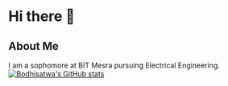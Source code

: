 # Hi there 👋

## About Me
I am a sophomore at BIT Mesra pursuing Electrical Engineering. 
<br />
[![Bodhisatwa's GitHub stats](https://github-readme-stats.vercel.app/api?username=rbodhi996&hide=prs,issues,contribs&count_private=true&show_icons=true)](https://github.com/anuraghazra/github-readme-stats)
<!--
**bodhi996/bodhi996** is a ✨ _special_ ✨ repository because its `README.md` (this file) appears on your GitHub profile.

Here are some ideas to get you started:

- 🔭 I’m currently working on ...
- 🌱 I’m currently learning ...
- 👯 I’m looking to collaborate on ...
- 🤔 I’m looking for help with ...
- 💬 Ask me about ...
- 📫 How to reach me: ...
- 😄 Pronouns: ...
- ⚡ Fun fact: ...
-->
